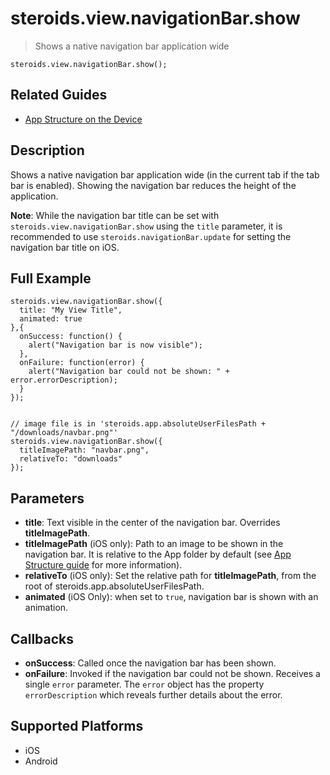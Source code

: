 steroids.view.navigationBar.show
=================

  > Shows a native navigation bar application wide

    steroids.view.navigationBar.show();

Related Guides
--------------

* [App Structure on the Device](http://guides.appgyver.com/steroids/guides/steroids-js/app-structure-on-device/)

Description
-----------

Shows a native navigation bar application wide (in the current tab if the tab bar is enabled). Showing the navigation bar reduces the height of the application.

__Note__: While the navigation bar title can be set with `steroids.view.navigationBar.show` using the `title` parameter, it is recommended to use `steroids.navigationBar.update` for setting the navigation bar title on iOS.

Full Example
-------------

    steroids.view.navigationBar.show({
      title: "My View Title",
      animated: true
    },{
      onSuccess: function() {
        alert("Navigation bar is now visible");
      },
      onFailure: function(error) {
        alert("Navigation bar could not be shown: " + error.errorDescription);
      }
    });


    // image file is in 'steroids.app.absoluteUserFilesPath + "/downloads/navbar.png"'
    steroids.view.navigationBar.show({
      titleImagePath: "navbar.png",
      relativeTo: "downloads"
    });

Parameters
----------

- __title__: Text visible in the center of the navigation bar. Overrides __titleImagePath__.
- __titleImagePath__ (iOS only): Path to an image to be shown in the navigation bar. It is relative to the App folder by default (see [App Structure guide](http://guides.appgyver.com/steroids/guides/steroids-js/app-structure-on-device/) for more information).
- __relativeTo__ (iOS only): Set the relative path for __titleImagePath__, from the root of steroids.app.absoluteUserFilesPath.
- __animated__ (iOS Only): when set to `true`, navigation bar is shown with an animation.

Callbacks
---------

- __onSuccess__: Called once the navigation bar has been shown.
- __onFailure__: Invoked if the navigation bar could not be shown. Receives a single `error` parameter. The `error` object has the property `errorDescription` which reveals further details about the error.


Supported Platforms
-------------------

- iOS
- Android
